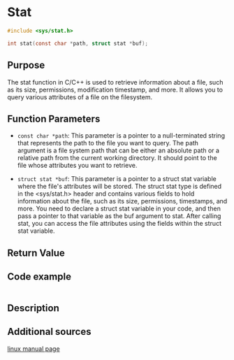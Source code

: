 # Stat

```c
#include <sys/stat.h>

int stat(const char *path, struct stat *buf);
```

## Purpose
The stat function in C/C++ is used to retrieve information about a file, such as its size, permissions, modification timestamp, and more.
It allows you to query various attributes of a file on the filesystem.

## Function Parameters
- `const char *path`: This parameter is a pointer to a null-terminated string that represents the path to the file you want to query.
The path argument is a file system path that can be either an absolute path or a relative path from the current working directory.
It should point to the file whose attributes you want to retrieve.

- `struct stat *buf`: This parameter is a pointer to a struct stat variable where the file's attributes will be stored.
The struct stat type is defined in the <sys/stat.h> header and contains various fields to hold information about the file, such as its size, permissions, timestamps, and more.
You need to declare a struct stat variable in your code, and then pass a pointer to that variable as the buf argument to stat.
After calling stat, you can access the file attributes using the fields within the struct stat variable.

## Return Value


## Code example
```c

```
## Description


## Additional sources

[linux manual page](https://linux.die.net/man/2/stat)
